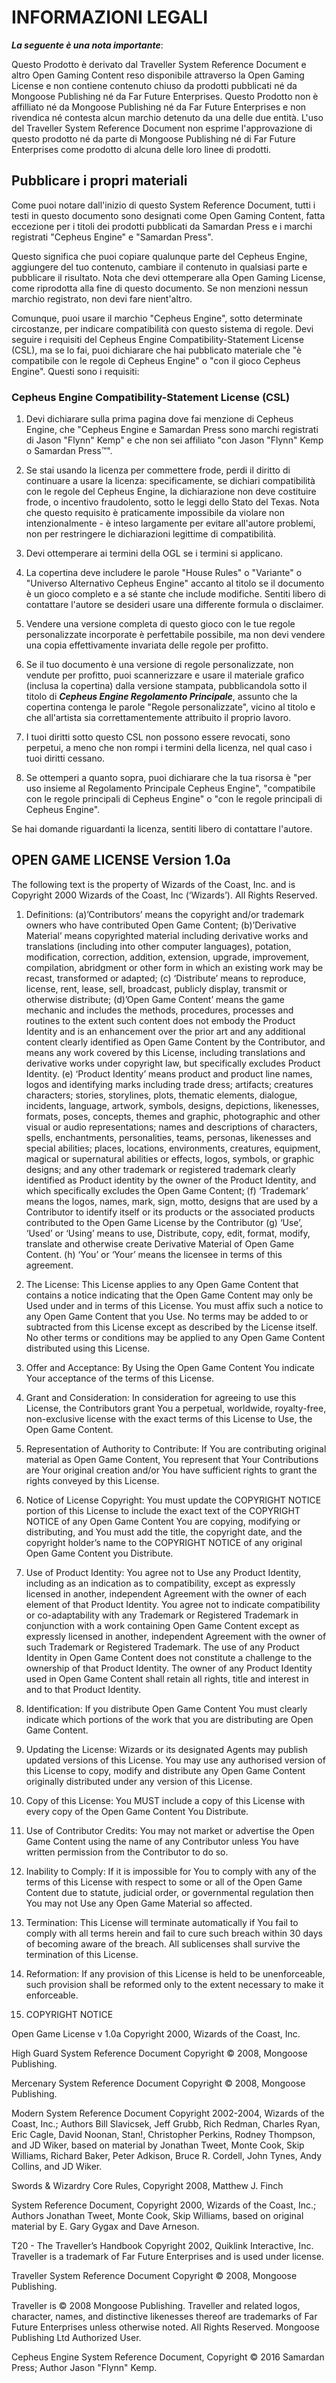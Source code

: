# INFORMAZIONI LEGALI

***La seguente è una nota importante***:

Questo Prodotto è derivato dal Traveller System Reference Document e altro Open Gaming Content reso disponibile attraverso la Open Gaming License e non contiene contenuto chiuso da prodotti pubblicati né da Mongoose Publishing né da Far Future Enterprises. Questo Prodotto non è affilliato né da Mongoose Publishing né da Far Future Enterprises e non rivendica né contesta alcun marchio detenuto da una delle due entità. L'uso del Traveller System Reference Document non esprime l'approvazione di questo prodotto né da parte di Mongoose Publishing né di Far Future Enterprises come prodotto di alcuna delle loro linee di prodotti.

## Pubblicare i propri materiali

Come puoi notare dall'inizio di questo System Reference Document, tutti i testi in questo documento sono designati come Open Gaming Content, fatta eccezione per i titoli dei prodotti pubblicati da Samardan Press e i marchi registrati "Cepheus Engine" e "Samardan Press".

Questo significa che puoi copiare qualunque parte del Cepheus Engine, aggiungere del tuo contenuto, cambiare il contenuto in qualsiasi parte e pubblicare il risultato. Nota che devi ottemperare alla Open Gaming License, come riprodotta alla fine di questo documento. Se non menzioni nessun marchio registrato, non devi fare nient'altro.

Comunque, puoi usare il marchio "Cepheus Engine", sotto determinate circostanze, per indicare compatibilità con questo sistema di regole. Devi seguire i requisiti del Cepheus Engine Compatibility-Statement License (CSL), ma se lo fai, puoi dichiarare che hai pubblicato materiale che "è compatibile con le regole di Cepheus Engine" o "con il gioco Cepheus Engine". 
Questi sono i requisiti:

### Cepheus Engine Compatibility-Statement License (CSL)

1. Devi dichiarare sulla prima pagina dove fai menzione di Cepheus Engine, che "Cepheus Engine e Samardan Press sono marchi registrati di Jason "Flynn" Kemp" e che non sei affiliato "con Jason "Flynn" Kemp o Samardan Press™".

2. Se stai usando la licenza per commettere frode, perdi il diritto di continuare a usare la licenza: specificamente, se dichiari compatibilità con le regole del Cepheus Engine, la dichiarazione non deve costituire frode, o incentivo fraudolento, sotto le leggi dello Stato del Texas. Nota che questo requisito è praticamente impossibile da violare non intenzionalmente - è inteso largamente per evitare all'autore problemi, non per restringere le dichiarazioni legittime di compatibilità.

3. Devi ottemperare ai termini della OGL se i termini si applicano.

4. La copertina deve includere le parole "House Rules" o "Variante" o "Universo Alternativo Cepheus Engine" accanto al titolo se il documento è un gioco completo e a sé stante che include modifiche. Sentiti libero di contattare l'autore se desideri usare una differente formula o disclaimer.

5. Vendere una versione completa di questo gioco con le tue regole personalizzate incorporate è perfettabile possibile, ma non devi vendere una copia effettivamente invariata delle regole per profitto.

6. Se il tuo documento è una versione di regole personalizzate, non vendute per profitto, puoi scannerizzare e usare il materiale grafico (inclusa la copertina) dalla versione stampata, pubblicandola sotto il titolo di ***Cepheus Engine Regolamento Principale***, assunto che la copertina contenga le parole "Regole personalizzate", vicino al titolo e che all'artista sia correttamentemente attribuito il proprio lavoro.

7. I tuoi diritti sotto questo CSL non possono essere revocati, sono perpetui, a meno che non rompi i termini della licenza, nel qual caso i tuoi diritti cessano.

8. Se ottemperi a quanto sopra, puoi dichiarare che la tua risorsa è "per uso insieme al Regolamento Principale Cepheus Engine", "compatibile con le regole principali di Cepheus Engine" o "con le regole principali di Cepheus Engine".

Se hai domande riguardanti la licenza, sentiti libero di contattare l'autore.

## OPEN GAME LICENSE Version 1.0a

The following text is the property of Wizards of the Coast, Inc. and is
Copyright 2000 Wizards of the Coast, Inc (‘Wizards’). All Rights
Reserved.

1. Definitions: (a)’Contributors’ means the copyright and/or trademark
   owners who have contributed Open Game Content; (b)’Derivative Material’
   means copyrighted material including derivative works and translations
   (including into other computer languages), potation, modification,
   correction, addition, extension, upgrade, improvement, compilation,
   abridgment or other form in which an existing work may be recast,
   transformed or adapted; (c) ‘Distribute’ means to reproduce, license,
   rent, lease, sell, broadcast, publicly display, transmit or otherwise
   distribute; (d)’Open Game Content’ means the game mechanic and includes
   the methods, procedures, processes and routines to the extent such
   content does not embody the Product Identity and is an enhancement over
   the prior art and any additional content clearly identified as Open Game
   Content by the Contributor, and means any work covered by this License,
   including translations and derivative works under copyright law, but
   specifically excludes Product Identity. (e) ‘Product Identity’ means
   product and product line names, logos and identifying marks including
   trade dress; artifacts; creatures characters; stories, storylines,
   plots, thematic elements, dialogue, incidents, language, artwork,
   symbols, designs, depictions, likenesses, formats, poses, concepts,
   themes and graphic, photographic and other visual or audio
   representations; names and descriptions of characters, spells,
   enchantments, personalities, teams, personas, likenesses and special
   abilities; places, locations, environments, creatures, equipment,
   magical or supernatural abilities or effects, logos, symbols, or graphic
   designs; and any other trademark or registered trademark clearly
   identified as Product identity by the owner of the Product Identity, and
   which specifically excludes the Open Game Content; (f) ‘Trademark’ means
   the logos, names, mark, sign, motto, designs that are used by a
   Contributor to identify itself or its products or the associated
   products contributed to the Open Game License by the Contributor (g)
   ‘Use’, ‘Used’ or ‘Using’ means to use, Distribute, copy, edit, format,
   modify, translate and otherwise create Derivative Material of Open Game
   Content. (h) ‘You’ or ‘Your’ means the licensee in terms of this
   agreement.

2. The License: This License applies to any Open Game Content that
   contains a notice indicating that the Open Game Content may only be Used
   under and in terms of this License. You must affix such a notice to any
   Open Game Content that you Use. No terms may be added to or subtracted
   from this License except as described by the License itself. No other
   terms or conditions may be applied to any Open Game Content distributed
   using this License.

3. Offer and Acceptance: By Using the Open Game Content You indicate
   Your acceptance of the terms of this License.

4. Grant and Consideration: In consideration for agreeing to use this
   License, the Contributors grant You a perpetual, worldwide,
   royalty-free, non-exclusive license with the exact terms of this License
   to Use, the Open Game Content.

5. Representation of Authority to Contribute: If You are contributing
   original material as Open Game Content, You represent that Your
   Contributions are Your original creation and/or You have sufficient
   rights to grant the rights conveyed by this License.

6. Notice of License Copyright: You must update the COPYRIGHT NOTICE
   portion of this License to include the exact text of the COPYRIGHT
   NOTICE of any Open Game Content You are copying, modifying or
   distributing, and You must add the title, the copyright date, and the
   copyright holder’s name to the COPYRIGHT NOTICE of any original Open
   Game Content you Distribute.

7. Use of Product Identity: You agree not to Use any Product Identity,
   including as an indication as to compatibility, except as expressly
   licensed in another, independent Agreement with the owner of each
   element of that Product Identity. You agree not to indicate
   compatibility or co-adaptability with any Trademark or Registered
   Trademark in conjunction with a work containing Open Game Content except
   as expressly licensed in another, independent Agreement with the owner
   of such Trademark or Registered Trademark. The use of any Product
   Identity in Open Game Content does not constitute a challenge to the
   ownership of that Product Identity. The owner of any Product Identity
   used in Open Game Content shall retain all rights, title and interest in
   and to that Product Identity.

8. Identification: If you distribute Open Game Content You must clearly
   indicate which portions of the work that you are distributing are Open
   Game Content.

9. Updating the License: Wizards or its designated Agents may publish
   updated versions of this License. You may use any authorised version of
   this License to copy, modify and distribute any Open Game Content
   originally distributed under any version of this License.

10. Copy of this License: You MUST include a copy of this License with
    every copy of the Open Game Content You Distribute.

11. Use of Contributor Credits: You may not market or advertise the
    Open Game Content using the name of any Contributor unless You have
    written permission from the Contributor to do so.

12. Inability to Comply: If it is impossible for You to comply with any
    of the terms of this License with respect to some or all of the Open
    Game Content due to statute, judicial order, or governmental regulation
    then You may not Use any Open Game Material so affected.

13. Termination: This License will terminate automatically if You fail
    to comply with all terms herein and fail to cure such breach within 30
    days of becoming aware of the breach. All sublicenses shall survive the
    termination of this License.

14. Reformation: If any provision of this License is held to be
    unenforceable, such provision shall be reformed only to the extent
    necessary to make it enforceable.

15. COPYRIGHT NOTICE

Open Game License v 1.0a Copyright 2000, Wizards of the Coast, Inc.

High Guard System Reference Document Copyright © 2008, Mongoose
Publishing.

Mercenary System Reference Document Copyright © 2008, Mongoose
Publishing.

Modern System Reference Document Copyright 2002-2004, Wizards of the
Coast, Inc.; Authors Bill Slavicsek, Jeff Grubb, Rich Redman, Charles
Ryan, Eric Cagle, David Noonan, Stan!, Christopher Perkins, Rodney
Thompson, and JD Wiker, based on material by Jonathan Tweet, Monte Cook,
Skip Williams, Richard Baker, Peter Adkison, Bruce R. Cordell, John
Tynes, Andy Collins, and JD Wiker.

Swords & Wizardry Core Rules, Copyright 2008, Matthew J. Finch

System Reference Document, Copyright 2000, Wizards of the Coast, Inc.;
Authors Jonathan Tweet, Monte Cook, Skip Williams, based on original
material by E. Gary Gygax and Dave Arneson.

T20 - The Traveller’s Handbook Copyright 2002, Quiklink Interactive,
Inc. Traveller is a trademark of Far Future Enterprises and is used
under license.

Traveller System Reference Document Copyright © 2008, Mongoose
Publishing.

Traveller is © 2008 Mongoose Publishing. Traveller and related logos,
character, names, and distinctive likenesses thereof are trademarks of
Far Future Enterprises unless otherwise noted. All Rights Reserved.
Mongoose Publishing Ltd Authorized User.

Cepheus Engine System Reference Document, Copyright © 2016 Samardan
Press; Author Jason "Flynn" Kemp.
